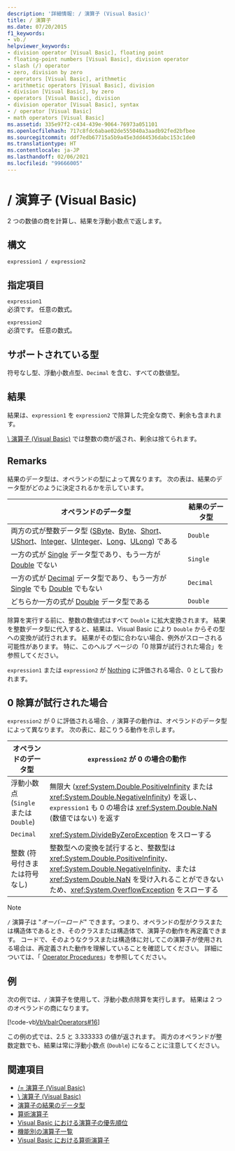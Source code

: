 ```yaml
---
description: '詳細情報: / 演算子 (Visual Basic)'
title: / 演算子
ms.date: 07/20/2015
f1_keywords:
- vb./
helpviewer_keywords:
- division operator [Visual Basic], floating point
- floating-point numbers [Visual Basic], division operator
- slash (/) operator
- zero, division by zero
- operators [Visual Basic], arithmetic
- arithmetic operators [Visual Basic], division
- division [Visual Basic], by zero
- operators [Visual Basic], division
- division operator [Visual Basic], syntax
- / operator [Visual Basic]
- math operators [Visual Basic]
ms.assetid: 335e97f2-c434-439e-9064-76973a051101
ms.openlocfilehash: 717c8fdc6abae02de555040a3aadb92fed2bfbee
ms.sourcegitcommit: ddf7edb67715a5b9a45e3dd44536dabc153c1de0
ms.translationtype: HT
ms.contentlocale: ja-JP
ms.lasthandoff: 02/06/2021
ms.locfileid: "99666005"
---
```

# <a name="-operator-visual-basic"></a>/ 演算子 (Visual Basic)

2 つの数値の商を計算し、結果を浮動小数点で返します。  
  
## <a name="syntax"></a>構文  
  
```vb  
expression1 / expression2  
```  
  
## <a name="parts"></a>指定項目  

 `expression1`  
 必須です。 任意の数式。  
  
 `expression2`  
 必須です。 任意の数式。  
  
## <a name="supported-types"></a>サポートされている型  

 符号なし型、浮動小数点型、`Decimal` を含む、すべての数値型。  
  
## <a name="result"></a>結果  

 結果は、`expression1` を `expression2` で除算した完全な商で、剰余も含まれます。  
  
 [\ 演算子 (Visual Basic)](integer-division-operator.md) では整数の商が返され、剰余は捨てられます。  
  
## <a name="remarks"></a>Remarks  

 結果のデータ型は、オペランドの型によって異なります。 次の表は、結果のデータ型がどのように決定されるかを示しています。  
  
|オペランドのデータ型|結果のデータ型|  
|------------------------|----------------------|  
|両方の式が整数データ型 ([SByte](../data-types/sbyte-data-type.md)、[Byte](../data-types/byte-data-type.md)、[Short](../data-types/short-data-type.md)、[UShort](../data-types/ushort-data-type.md)、[Integer](../data-types/integer-data-type.md)、[UInteger](../data-types/uinteger-data-type.md)、[Long](../data-types/long-data-type.md)、[ULong](../data-types/ulong-data-type.md)) である|`Double`|  
|一方の式が [Single](../data-types/single-data-type.md) データ型であり、もう一方が [Double](../data-types/double-data-type.md) でない|`Single`|  
|一方の式が [Decimal](../data-types/decimal-data-type.md) データ型であり、もう一方が [Single](../data-types/single-data-type.md) でも [Double](../data-types/double-data-type.md) でもない|`Decimal`|  
|どちらか一方の式が [Double](../data-types/double-data-type.md) データ型である|`Double`|  
  
 除算を実行する前に、整数の数値式はすべて `Double` に拡大変換されます。 結果を整数データ型に代入すると、結果は、Visual Basic により `Double` からその型への変換が試行されます。 結果がその型に合わない場合、例外がスローされる可能性があります。 特に、このヘルプ ページの「0 除算が試行された場合」を参照してください。  
  
 `expression1` または `expression2` が [Nothing](../nothing.md) に評価される場合、0 として扱われます。  
  
## <a name="attempted-division-by-zero"></a>0 除算が試行された場合  

 `expression2` が 0 に評価される場合、`/` 演算子の動作は、オペランドのデータ型によって異なります。 次の表に、起こりうる動作を示します。  
  
|オペランドのデータ型|`expression2` が 0 の場合の動作|  
|------------------------|---------------------------------------|  
|浮動小数点 (`Single` または `Double`)|無限大 (<xref:System.Double.PositiveInfinity> または <xref:System.Double.NegativeInfinity>) を返し、`expression1` も 0 の場合は <xref:System.Double.NaN> (数値ではない) を返す|  
|`Decimal`|<xref:System.DivideByZeroException> をスローする|  
|整数 (符号付きまたは符号なし)|整数型への変換を試行すると、整数型は <xref:System.Double.PositiveInfinity>、<xref:System.Double.NegativeInfinity>、または <xref:System.Double.NaN> を受け入れることができないため、<xref:System.OverflowException> をスローする|  
  
> [!NOTE]
> `/` 演算子は "*オーバーロード*" できます。つまり、オペランドの型がクラスまたは構造体であるとき、そのクラスまたは構造体で、演算子の動作を再定義できます。 コードで、そのようなクラスまたは構造体に対してこの演算子が使用される場合は、再定義された動作を理解していることを確認してください。 詳細については、「 [Operator Procedures](../../programming-guide/language-features/procedures/operator-procedures.md)」を参照してください。  
  
## <a name="example"></a>例  

 次の例では、`/` 演算子を使用して、浮動小数点除算を実行します。 結果は 2 つのオペランドの商になります。  
  
 [!code-vb[VbVbalrOperators#16](~/samples/snippets/visualbasic/VS_Snippets_VBCSharp/VbVbalrOperators/VB/Class1.vb#16)]  
  
 この例の式では、2.5 と 3.333333 の値が返されます。 両方のオペランドが整数定数でも、結果は常に浮動小数点 (`Double`) になることに注意してください。  
  
## <a name="see-also"></a>関連項目

- [/= 演算子 (Visual Basic)](floating-point-division-assignment-operator.md)
- [\ 演算子 (Visual Basic)](integer-division-operator.md)
- [演算子の結果のデータ型](data-types-of-operator-results.md)
- [算術演算子](arithmetic-operators.md)
- [Visual Basic における演算子の優先順位](operator-precedence.md)
- [機能別の演算子一覧](operators-listed-by-functionality.md)
- [Visual Basic における算術演算子](../../programming-guide/language-features/operators-and-expressions/arithmetic-operators.md)
